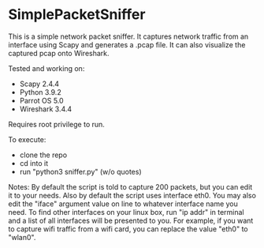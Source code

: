 # SimplePacketSniffer

This is a simple network packet sniffer. It captures network traffic from an interface using Scapy and generates a .pcap file. It can also visualize the captured pcap onto Wireshark.

Tested and working on:
- Scapy 2.4.4
- Python 3.9.2
- Parrot OS 5.0
- Wireshark 3.4.4

Requires root privilege to run.

To execute: 
* clone the repo
* cd into it
* run "python3 sniffer.py" (w/o quotes)


Notes:
By default the script is told to capture 200 packets, but you can edit it to your needs.
Also by default the script uses interface eth0. You may also edit the "iface" argument value on line to whatever interface name you need. To find other interfaces on your linux box, run "ip addr" in terminal and a list of all interfaces will be presented to you. For example, if you want to capture wifi traffic from a wifi card, you can replace the value "eth0" to "wlan0".
